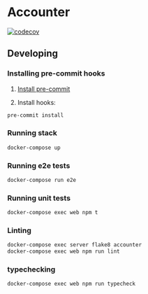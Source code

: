 # Accounter

[![codecov](https://codecov.io/gh/getaccounter/accounter/branch/master/graph/badge.svg?token=D2EQCHJWZS)](https://codecov.io/gh/getaccounter/accounter)

## Developing

### Installing pre-commit hooks
1. [Install pre-commit](https://pre-commit.com/#install)

2. Install hooks:
```bash
pre-commit install
```

### Running stack

```bash
docker-compose up
```

### Running e2e tests

```bash
docker-compose run e2e
```

### Running unit tests

```bash
docker-compose exec web npm t
```

### Linting

```bash
docker-compose exec server flake8 accounter
docker-compose exec web npm run lint
```

### typechecking

```
docker-compose exec web npm run typecheck
```

